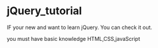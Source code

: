 # jQuery_tutorial
IF your new and want to learn jQuery. You can check it out.

you must have basic knowledge
HTML,CSS,javaScript 